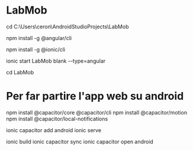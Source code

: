 # LabMob
cd C:\Users\ceron\AndroidStudioProjects\LabMob

npm install -g @angular/cli

npm install -g @ionic/cli

ionic start LabMob blank --type=angular

cd LabMob

# Per far partire l'app web su android
npm install @capacitor/core @capacitor/cli
npm install @capacitor/motion
npm install @capacitor/local-notifications

ionic capacitor add android
ionic serve

ionic build
ionic capacitor sync
ionic capacitor open android
